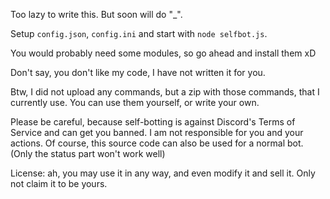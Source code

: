 Too lazy to write this. But soon will do "_".

Setup `config.json`, `config.ini` and start with `node selfbot.js`.

You would probably need some modules, so go ahead and install them xD

Don't say, you don't like my code, I have not written it for you.

Btw, I did not upload any commands, but a zip with those commands, that I currently use.
You can use them yourself, or write your own.

Please be careful, because self-botting is against Discord's Terms of Service and can get you banned.
I am not responsible for you and your actions.
Of course, this source code can also be used for a normal bot.
(Only the status part won't work well)

License: ah, you may use it in any way, and even modify it and sell it. Only not claim it to be yours.
